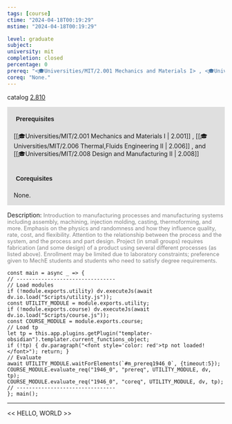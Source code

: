 ```yaml
---
tags: [course]
ctime: "2024-04-18T00:19:29"
mstime: "2024-04-18T00:19:29"

level: graduate
subject: 
university: mit
completion: closed
percentage: 0
prereq: "<🎓Universities/MIT/2.001 Mechanics and Materials I> , <🎓Universities/MIT/2.006 Thermal,Fluids Engineering II> , and <🎓Universities/MIT/2.008 Design and Manufacturing II>"
coreq: "None."
---
```


catalog [2.810](http://student.mit.edu/catalog/m2c.html#2.810)

<span style="display: block; padding: 15px; background-color: rgb(100, 100, 100, 0.2);"><font id="m_prereq1946_0" style="display: block; font-family: Arial, sans-serif; font-weight: bold; padding: 5px">Prerequisites</font><br><span id="prereq1946_0">[[🎓Universities/MIT/2.001 Mechanics and Materials I | 2.001]] , [[🎓Universities/MIT/2.006 Thermal,Fluids Engineering II | 2.006]] , and [[🎓Universities/MIT/2.008 Design and Manufacturing II | 2.008]]</span></span>
<span style="display: block; padding: 15px; background-color: rgb(100, 100, 100, 0.2);"><font id="m_coreq1946_0" style="display: block; font-family: Arial, sans-serif; font-weight: bold; padding: 5px">Corequisites</font><br><span id="coreq1946_0">None.</span></span>

<font style="">Description:</font>
<font style="color: grey; font-size: 0.8rem;">Introduction to manufacturing processes and manufacturing systems including assembly, machining, injection molding, casting, thermoforming, and more. Emphasis on the physics and randomness and how they influence quality, rate, cost, and flexibility. Attention to the relationship between the process and the system, and the process and part design. Project (in small groups) requires fabrication (and some design) of a product using several different processes (as listed above). Enrollment may be limited due to laboratory constraints; preference given to MechE students and students who need to satisfy degree requirements.</font>

```dataviewjs
const main = async _ => {
// --------------------------------
// Load modules
if (!module.exports.utility) dv.executeJs(await dv.io.load("Scripts/utility.js"));
const UTILITY_MODULE = module.exports.utility;
if (!module.exports.course) dv.executeJs(await dv.io.load("Scripts/course.js"));
const COURSE_MODULE = module.exports.course;
// Load tp
let tp = this.app.plugins.getPlugin("templater-obsidian").templater.current_functions_object;
if (!tp) { dv.paragraph("<font style='color: red'>tp not loaded!</font>"); return; }
// Evaluate
await UTILITY_MODULE.waitForElements(`#m_prereq1946_0`, {timeout:5});
COURSE_MODULE.evaluate_req("1946_0", "prereq", UTILITY_MODULE, dv, tp);
COURSE_MODULE.evaluate_req("1946_0", "coreq", UTILITY_MODULE, dv, tp);
// --------------------------------
}; main();
```

---

<< HELLO, WORLD >>
